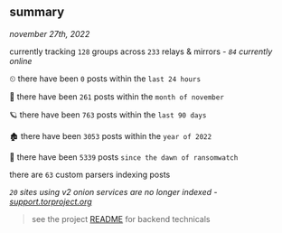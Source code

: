 
## summary
_november 27th, 2022_

currently tracking `128` groups across `233` relays & mirrors - _`84` currently online_

⏲ there have been `0` posts within the `last 24 hours`

🦈 there have been `261` posts within the `month of november`

🪐 there have been `763` posts within the `last 90 days`

🏚 there have been `3053` posts within the `year of 2022`

🦕 there have been `5339` posts `since the dawn of ransomwatch`

there are `63` custom parsers indexing posts

_`20` sites using v2 onion services are no longer indexed - [support.torproject.org](https://support.torproject.org/onionservices/v2-deprecation/)_

> see the project [README](https://github.com/joshhighet/ransomwatch#ransomwatch--) for backend technicals
